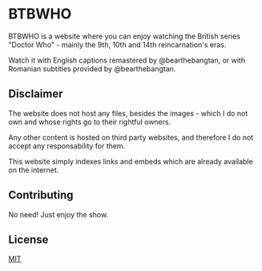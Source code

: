 # BTBWHO

BTBWHO is a website where you can enjoy watching the British series "Doctor Who" - mainly the 9th, 10th and 14th reincarnation's eras.

Watch it with English captions remastered by @bearthebangtan, or with Romanian subtitles provided by @bearthebangtan.

## Disclaimer

The website does not host any files, besides the images - which I do not own and whose rights go to their rightful owners.

Any other content is hosted on third party websites, and therefore I do not accept any responsability for them.

This website simply indexes links and embeds which are already available on the internet.

## Contributing

No need! Just enjoy the show.

## License

[MIT](https://choosealicense.com/licenses/mit/)
